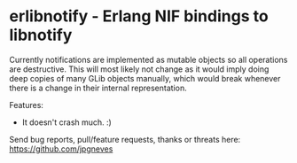 erlibnotify - Erlang NIF bindings to libnotify
===========

Currently notifications are implemented as mutable objects so all operations are destructive.
This will most likely not change as it would imply doing deep copies of many GLib objects manually, which would break whenever there is a change in their internal representation.

Features:

- It doesn't crash much. :)

Send bug reports, pull/feature requests, thanks or threats here: https://github.com/jpgneves